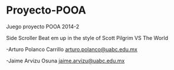Proyecto-POOA
=============

Juego proyecto POOA 2014-2

Side Scroller Beat em up in the style of Scott Pilgrim VS The World

-Arturo Polanco Carrillo
  arturo.polanco@uabc.edu.mx

-Jaime Arvizu Osuna
  jaime.arvizu@uabc.edu.mx
